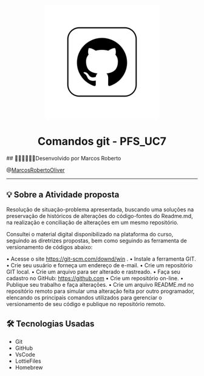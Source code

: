 <div align="center"> 
  <img src="readme/github_animation.gif" width="300">
  <h1> Comandos git - PFS_UC7 </h1>
</div>
## 🧑🏻‍💻🧑🏻‍💻Desenvolvido por Marcos Roberto

@[MarcosRobertoOliver](https://github.com/MarcosRobertoOliver)
<br>

---

## 💡 Sobre a Atividade proposta 

Resolução de situação-problema apresentada, buscando uma soluções na preservação de históricos de alterações do código-fontes do Readme.md, na realização e conciliação de alterações em um mesmo repositório.


Consultei o material digital disponibilizado na plataforma do curso, seguindo as diretrizes propostas, bem como seguindo as ferramenta de versionamento de códigos abaixo:


• Acesse o site https://git-scm.com/downd/win .
• Instale a ferramenta GIT.
• Crie seu usuário e forneça um endereço de e-mail.
• Crie um repositório GIT local.
• Crie um arquivo para ser alterado e rastreado.
• Faça seu cadastro no GitHub: https://github.com 
• Crie um repositório on-line.
• Publique seu trabalho e faça alterações.
• Crie um arquivo README.md no repositório remoto para simular uma alteração feita por outro programador, elencando os principais comandos utilizados para gerenciar o versionamento de seu código e publique no repositório remoto.


## 🛠 Tecnologias Usadas

- Git
- GitHub
- VsCode
- LottieFiles
- Homebrew
